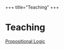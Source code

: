 +++
title="Teaching"
+++

# Teaching

[Propositional Logic](/reveal-md-github-pages/Propositional_Logic)